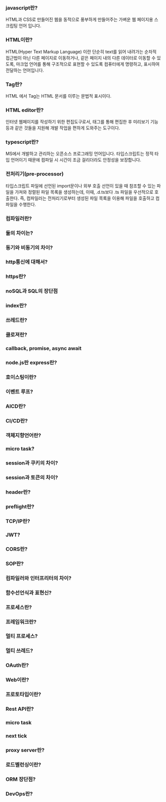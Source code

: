### javascript란?

HTML과 CSS로 만들어진 웹을 동적으로 풍부하게 만들어주는 가벼운 웹 페이지용 스크립팅 언어 입니다.

### HTML이란?

HTML(Hyper Text Markup Language) 이란 단순히 text를 읽어 내려가는 순차적 접근법이 아닌 다른 페이지로 이동하거나, 같은 페이지 내의 다른 데이터로 이동할 수 있도록, 마크업 언어를 통해 구조적으로 표현할 수 있도록 컴퓨터에게 명령하고, 표시하여 전달하는 언어입니다.

### Tag란?

HTML 에서 Tag는 HTML 문서를 이루는 문법적 표시이다.

### HTML editor란?

인터넷 웹페이지를 작성하기 위한 편집도구로서, 태그를 통해 편집한 후 미리보기 기능등과 같은 것들을 지원해 개발 작업을 편하게 도와주는 도구이다.

### typescript란?

MS에서 개발하고 관리하는 오픈소스 프로그래밍 언어입니다. 타입스크립트는 정적 타입 언어이기 때문에 컴파일 시 시간이 조금 걸리더라도 안정성을 보장합니다.

### 전처리기(pre-processor)

타입스크립트 파일에 선언된 import문이나 외부 호출 선언이 있을 때 참조할 수 있는 파일을 가져와 정렬된 파일 목록을 생성하는데, 이때, .d.ts보다 .ts 파일을 우선적으로 호출한다. 즉, 컴파일러는 전처리기로부터 생성된 파일 목록을 이용해 파일을 호출하고 컴파일을 수행한다.

### 컴파일러란?

### 둘의 차이는?

### 동기와 비동기의 차이?

### http통신에 대해서?

### https란?

### noSQL과 SQL의 장단점

### index란?

### 쓰레드란?

### 클로져란?

### callback, promise, async await

### node.js란 express란?

### 호이스팅이란?

### 이벤트 루프?

### AICD란?

### CI/CD란?

### 객체지향언어란?

### micro task?

### session과 쿠키의 차이?

### session과 토큰의 차이?

### header란?

### preflight란?

### TCP/IP란?

### JWT?

### CORS란?

### SOP란?

### 컴파일러와 인터프리터의 차이?

### 함수선언식과 표현신?

### 프로세스란?

### 프레임워크란?

### 멀티 프로세스?

### 멀티 쓰레드?

### OAuth란?

### Web이란?

### 프로토타입이란?

### Rest API란?

### micro task

### next tick

### proxy server란?

### 로드벨런싱이란?

### ORM 장단점?

### DevOps란?
